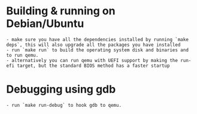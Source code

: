 # Building & running on Debian/Ubuntu
    - make sure you have all the dependencies installed by running `make deps`, this will also upgrade all the packages you have installed
    - run `make run` to build the operating system disk and binaries and to run qemu.
    - alternatively you can run qemu with UEFI support by making the run-efi target, but the standard BIOS method has a faster startup

# Debugging using gdb
    - run `make run-debug` to hook gdb to qemu.